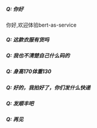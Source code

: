 ##### **Q:** 你好

你好,欢迎体验bert-as-service

##### **Q:** 这款衣服有货吗

##### **Q:** 我也不清楚自己什么码的

##### **Q:** 身高170体重130

##### **Q:** 好的，我拍好了，你们发什么快递

##### **Q:** 发顺丰吧

##### **Q:** 再见

